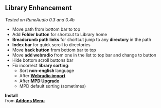 Library Enhancement
---
_Tested on RuneAudio 0.3 and 0.4b_

- Move path from bottom bar to top
- Add **Folder button** for shortcut to Library home
- **Breadcrumb path links** for shortcut jump to any **directory** in the path
- **Index bar** for quick scroll to directories
- Move **back button** from bottom bar to top
- Move **add webradio** from one in the list to top bar and change to button
- Hide bottom scroll buttons bar
- Fix incorrect **library sorting**:
	- Sort **non-english** language
	- After [**Webradio import**](https://github.com/rern/RuneAudio/tree/master/webradio)
	- After [**MPD Upgrade**](https://github.com/rern/RuneAudio/tree/master/mpd)
	- MPD default sorting (sometimes)

**Install**  
from [**Addons Menu**](https://github.com/rern/RuneAudio_Addons)
